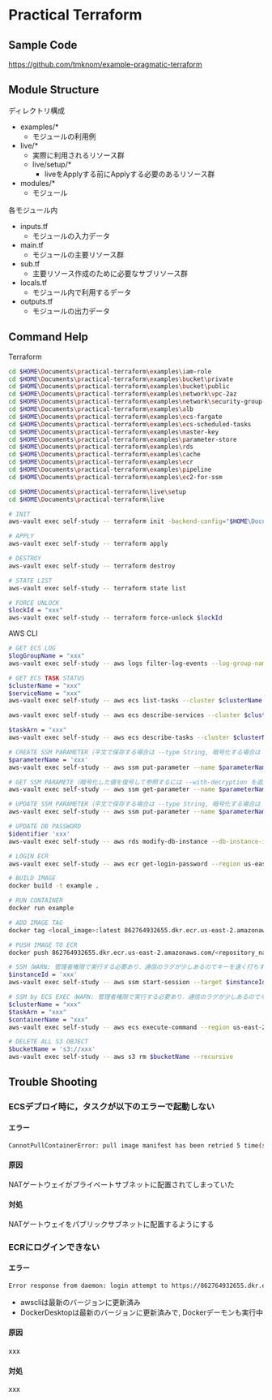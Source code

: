 # Practical Terraform

## Sample Code

<https://github.com/tmknom/example-pragmatic-terraform>

## Module Structure

ディレクトリ構成

- examples/*
  - モジュールの利用例
- live/*
  - 実際に利用されるリソース群
  - live/setup/*
    - liveをApplyする前にApplyする必要のあるリソース群
- modules/*
  - モジュール

各モジュール内

- inputs.tf
  - モジュールの入力データ
- main.tf
  - モジュールの主要リソース群
- sub.tf
  - 主要リソース作成のために必要なサブリソース群
- locals.tf
  - モジュール内で利用するデータ
- outputs.tf
  - モジュールの出力データ

## Command Help

Terraform

```sh
cd $HOME\Documents\practical-terraform\examples\iam-role
cd $HOME\Documents\practical-terraform\examples\bucket\private
cd $HOME\Documents\practical-terraform\examples\bucket\public
cd $HOME\Documents\practical-terraform\examples\network\vpc-2az
cd $HOME\Documents\practical-terraform\examples\network\security-group
cd $HOME\Documents\practical-terraform\examples\alb
cd $HOME\Documents\practical-terraform\examples\ecs-fargate
cd $HOME\Documents\practical-terraform\examples\ecs-scheduled-tasks
cd $HOME\Documents\practical-terraform\examples\master-key
cd $HOME\Documents\practical-terraform\examples\parameter-store
cd $HOME\Documents\practical-terraform\examples\rds
cd $HOME\Documents\practical-terraform\examples\cache
cd $HOME\Documents\practical-terraform\examples\ecr
cd $HOME\Documents\practical-terraform\examples\pipeline
cd $HOME\Documents\practical-terraform\examples\ec2-for-ssm

cd $HOME\Documents\practical-terraform\live\setup
cd $HOME\Documents\practical-terraform\live

# INIT
aws-vault exec self-study -- terraform init -backend-config="$HOME\Documents\practical-terraform\backend.hcl"

# APPLY
aws-vault exec self-study -- terraform apply

# DESTROY
aws-vault exec self-study -- terraform destroy

# STATE LIST
aws-vault exec self-study -- terraform state list

# FORCE UNLOCK
$lockId = "xxx"
aws-vault exec self-study -- terraform force-unlock $lockId
```

AWS CLI

```sh
# GET ECS LOG
$logGroupName = "xxx"
aws-vault exec self-study -- aws logs filter-log-events --log-group-name $logGroupName

# GET ECS TASK STATUS
$clusterName = "xxx"
$serviceName = "xxx"
aws-vault exec self-study -- aws ecs list-tasks --cluster $clusterName --service-name $serviceName

aws-vault exec self-study -- aws ecs describe-services --cluster $clusterName --services $serviceName # RUN IF TASK FAILED

$taskArn = "xxx"
aws-vault exec self-study -- aws ecs describe-tasks --cluster $clusterName --tasks $taskArn

# CREATE SSM PARAMETER（平文で保存する場合は --type String, 暗号化する場合は --type SecureString を指定）
$parameterName = 'xxx'
aws-vault exec self-study -- aws ssm put-parameter --name $parameterName --value 'xxx' --type String/SecureString

# GET SSM PARAMETE（暗号化した値を復号して参照するには --with-decryption を追加する）
aws-vault exec self-study -- aws ssm get-parameter --name $parameterName --query Parameter.Value --output text --with-decryption

# UPDATE SSM PARAMETER（平文で保存する場合は --type String, 暗号化する場合は --type SecureString を指定）
aws-vault exec self-study -- aws ssm put-parameter --name $parameterName --value 'xxx' --overwrite --type String/SecureString

# UPDATE DB PASSWORD
$identifier 'xxx'
aws-vault exec self-study -- aws rds modify-db-instance --db-instance-identifier $identifier --master-user-password 'xxx'

# LOGIN ECR
aws-vault exec self-study -- aws ecr get-login-password --region us-east-2 | docker login --username AWS --password-stdin 862764932655.dkr.ecr.us-east-2.amazonaws.com

# BUILD IMAGE
docker build -t example .

# RUN CONTAINER
docker run example

# ADD IMAGE TAG
docker tag <local_image>:latest 862764932655.dkr.ecr.us-east-2.amazonaws.com/<repository_name>:latest

# PUSH IMAGE TO ECR
docker push 862764932655.dkr.ecr.us-east-2.amazonaws.com/<repository_name>:latest

# SSM（WARN: 管理者権限で実行する必要あり．通信のラグが少しあるのでキーを速く打ちすぎると正しくコマンドが反映されないみたい）
$instanceId = 'xxx'
aws-vault exec self-study -- aws ssm start-session --target $instanceId --document-name SSM-SessionManagerRunShell

# SSM by ECS EXEC（WARN: 管理者権限で実行する必要あり．通信のラグが少しあるのでキーを速く打ちすぎると正しくコマンドが反映されないみたい）
$clusterName = "xxx"
$taskArn = "xxx"
$containerName = "xxx"
aws-vault exec self-study -- aws ecs execute-command --region us-east-2 --cluster $clusterName --task $taskArn --container $containerName --interactive --command "/bin/sh"

# DELETE ALL S3 OBJECT
$bucketName = 's3://xxx'
aws-vault exec self-study -- aws s3 rm $bucketName --recursive
```

## Trouble Shooting

### ECSデプロイ時に，タスクが以下のエラーで起動しない

#### エラー

```sh
CannotPullContainerError: pull image manifest has been retried 5 time(s): failed to resolve ref docker.io/library/nginx:latest
```

#### 原因

NATゲートウェイがプライベートサブネットに配置されてしまっていた

#### 対処

NATゲートウェイをパブリックサブネットに配置するようにする

### ECRにログインできない

#### エラー

```sh
Error response from daemon: login attempt to https://862764932655.dkr.ecr.us-east-2.amazonaws.com/v2/ failed with status: 400 Bad Request
```

- awscliは最新のバージョンに更新済み
- DockerDesktopは最新のバージョンに更新済みで, Dockerデーモンも実行中

#### 原因

xxx

#### 対処

xxx
